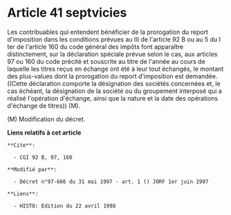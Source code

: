 # Article 41 septvicies

Les contribuables qui entendent bénéficier de la prorogation du report d'imposition dans les conditions prévues au III de
l'article 92 B ou au 5 du I ter de l'article 160 du code général des impôts font apparaître distinctement, sur la déclaration
spéciale prévue selon le cas, aux articles 97 ou 160 du code précité et souscrite au titre de l'année au cours de laquelle
les titres reçus en échange ont été à leur tout échangés, le montant des plus-values dont la prorogation du report
d'imposition est demandée. ((Cette déclaration comporte la désignation des sociétés concernées et, le cas échéant, la
désignation de la société ou du groupement interposé qui a réalisé l'opération d'échange, ainsi que la nature et la date des
opérations d'échange de titres)) (M).

(M) Modification du décret.

**Liens relatifs à cet article**

	**Cite**:

	  - CGI 92 B, 97, 160

	**Modifié par**:

	  - Décret n°97-666 du 31 mai 1997 - art. 1 () JORF 1er juin 1997

	**Liens**:

	  - HISTO: Edition du 22 avril 1998
